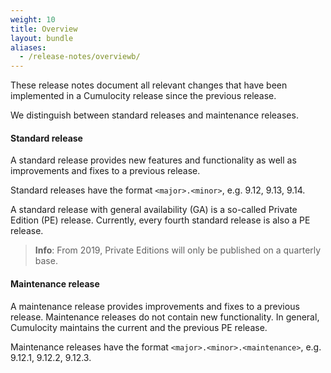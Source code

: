 ```yaml
---
weight: 10
title: Overview
layout: bundle
aliases:
  - /release-notes/overviewb/
---
```


These release notes document all relevant changes that have been implemented in a Cumulocity release since the previous release.

We distinguish between standard releases and maintenance releases.

#### Standard release

A standard release provides new features and functionality as well as improvements and fixes to a previous release.

Standard releases have the format `<major>.<minor>`, e.g. 9.12, 9.13, 9.14. 

A standard release with general availability (GA) is a so-called Private Edition (PE) release. Currently, every fourth standard release is also a PE release. 

>**Info**: From 2019, Private Editions will only be published on a quarterly base.

#### Maintenance release

A maintenance release provides improvements and fixes to a previous release. Maintenance releases do not contain new functionality. In general, Cumulocity maintains the current and the previous PE release. 

Maintenance releases have the format `<major>.<minor>.<maintenance>`, e.g. 9.12.1, 9.12.2, 9.12.3. 


